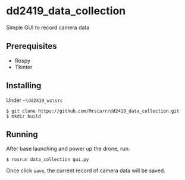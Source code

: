 # dd2419_data_collection
Simple GUI to record camera data

## Prerequisites

- Rospy
- Tkinter

## Installing
Under `~\dd2419_ws\src`
```
$ git clone https://github.com/Mrstarr/dd2419_data_collection.git
$ mkdir build
```

## Running
After base launching and power up the drone, run:
```
$ rosrun data_collection gui.py
```
Once click `save`, the current record of camera data will be saved.
